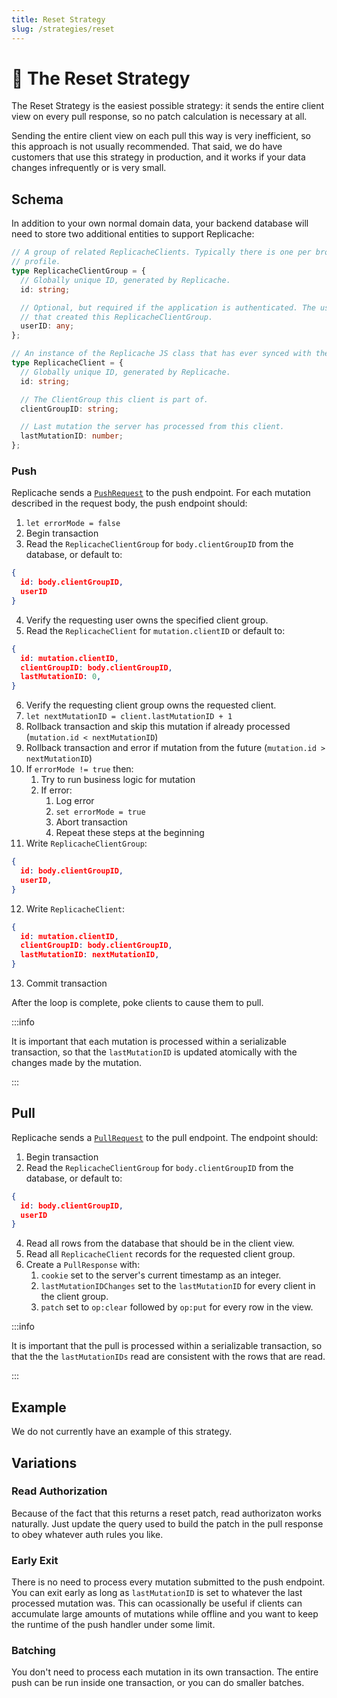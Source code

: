 ```yaml
---
title: Reset Strategy
slug: /strategies/reset
---
```


# 🤪 The Reset Strategy

The Reset Strategy is the easiest possible strategy: it sends the entire client view on every pull response, so no patch calculation is necessary at all.

Sending the entire client view on each pull this way is very inefficient, so this approach is not usually recommended. That said, we do have customers that use this strategy in production, and it works if your data changes infrequently or is very small.

## Schema

In addition to your own normal domain data, your backend database will need to store two additional entities to support Replicache:

```ts
// A group of related ReplicacheClients. Typically there is one per browser
// profile.
type ReplicacheClientGroup = {
  // Globally unique ID, generated by Replicache.
  id: string;

  // Optional, but required if the application is authenticated. The userID
  // that created this ReplicacheClientGroup.
  userID: any;
};

// An instance of the Replicache JS class that has ever synced with the server.
type ReplicacheClient = {
  // Globally unique ID, generated by Replicache.
  id: string;

  // The ClientGroup this client is part of.
  clientGroupID: string;

  // Last mutation the server has processed from this client.
  lastMutationID: number;
};
```

### Push

Replicache sends a [`PushRequest`](/reference/server-push#http-request-body) to the push endpoint. For each mutation described in the request body, the push endpoint should:

1. `let errorMode = false`
1. Begin transaction
1. Read the `ReplicacheClientGroup` for `body.clientGroupID` from the database, or default to:

```json
{
  id: body.clientGroupID,
  userID
}
```

4. Verify the requesting user owns the specified client group.
1. Read the `ReplicacheClient` for `mutation.clientID` or default to:

```json
{
  id: mutation.clientID,
  clientGroupID: body.clientGroupID,
  lastMutationID: 0,
}
```

6. Verify the requesting client group owns the requested client.
1. `let nextMutationID = client.lastMutationID + 1`
1. Rollback transaction and skip this mutation if already processed (`mutation.id < nextMutationID`)
1. Rollback transaction and error if mutation from the future (`mutation.id > nextMutationID`)
1. If `errorMode != true` then:
   1. Try to run business logic for mutation
   1. If error:
      1. Log error
      1. `set errorMode = true`
      1. Abort transaction
      1. Repeat these steps at the beginning
1. Write `ReplicacheClientGroup`:

```json
{
  id: body.clientGroupID,
  userID,
}
```

12. Write `ReplicacheClient`:

```json
{
  id: mutation.clientID,
  clientGroupID: body.clientGroupID,
  lastMutationID: nextMutationID,
}
```

13. Commit transaction

After the loop is complete, poke clients to cause them to pull.

:::info

It is important that each mutation is processed within a serializable transaction, so that the `lastMutationID` is updated atomically with the changes made by the mutation.

:::

## Pull

Replicache sends a [`PullRequest`](/reference/server-pull#http-request-body) to the pull endpoint. The endpoint should:

1. Begin transaction
1. Read the `ReplicacheClientGroup` for `body.clientGroupID` from the database, or default to:

```json
{
  id: body.clientGroupID,
  userID
}
```

4. Read all rows from the database that should be in the client view.
1. Read all `ReplicacheClient` records for the requested client group.
1. Create a `PullResponse` with:
   1. `cookie` set to the server's current timestamp as an integer.
   1. `lastMutationIDChanges` set to the `lastMutationID` for every client in the client group.
   1. `patch` set to `op:clear` followed by `op:put` for every row in the view.

:::info

It is important that the pull is processed within a serializable transaction, so that the the `lastMutationIDs` read are consistent with the rows that are read.

:::

## Example

We do not currently have an example of this strategy.

## Variations

### Read Authorization

Because of the fact that this returns a reset patch, read authorizaton works naturally. Just update the query used to build the patch in the pull response to obey whatever auth rules you like.

### Early Exit

There is no need to process every mutation submitted to the push endpoint. You can exit early as long as <code>lastMutationID</code> is set to whatever the last processed mutation was. This can ocassionally be useful if clients can accumulate large amounts of mutations while offline and you want to keep the runtime of the push handler under some limit.

### Batching

You don't need to process each mutation in its own transaction. The entire push can be run inside one transaction, or you can do smaller batches.
